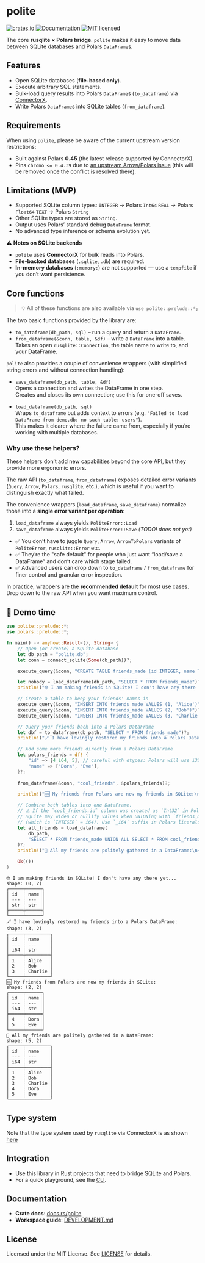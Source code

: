 # polite

[![crates.io](https://img.shields.io/crates/v/polite.svg)](https://crates.io/crates/polite)
[![Documentation](https://docs.rs/polite/badge.svg)](https://docs.rs/polite)
[![MIT licensed](https://img.shields.io/crates/l/polite)](https://github.com/lmmx/polite/blob/master/LICENSE)

The core **rusqlite × Polars bridge**.
`polite` makes it easy to move data between SQLite databases and Polars `DataFrame`s.

## Features

- Open SQLite databases (**file-based only**).
- Execute arbitrary SQL statements.
- Bulk-load query results into Polars `DataFrame`s (`to_dataframe`) via [ConnectorX](https://crates.io/crates/connectorx).
- Write Polars `DataFrame`s into SQLite tables (`from_dataframe`).

## Requirements

When using `polite`, please be aware of the current upstream version restrictions:

- Built against Polars **0.45** (the latest release supported by ConnectorX).
- Pins `chrono <= 0.4.39` due to [an upstream Arrow/Polars issue](https://github.com/apache/arrow-rs/issues/7196)
  (this will be removed once the conflict is resolved there).

## Limitations (MVP)

- Supported SQLite column types:
  `INTEGER` → Polars `Int64`
  `REAL` → Polars `Float64`
  `TEXT` → Polars `String`
- Other SQLite types are stored as `String`.
- Output uses Polars’ standard debug `DataFrame` format.
- No advanced type inference or schema evolution yet.

⚠️ **Notes on SQLite backends**

- `polite` uses **ConnectorX** for bulk reads into Polars.
- **File-backed databases** (`.sqlite`, `.db`) are required.
- **In-memory databases** (`:memory:`) are not supported — use a `tempfile` if you don’t want persistence.

## Core functions

> 💡 All of these functions are also available via `use polite::prelude::*;`

The two basic functions provided by the library are:

- `to_dataframe(db_path, sql)` – run a query and return a `DataFrame`.
- `from_dataframe(&conn, table, &df)` – write a `DataFrame` into a table.
  Takes an open `rusqlite::Connection`, the table name to write to, and your DataFrame.

`polite` also provides a couple of convenience wrappers
(with simplified string errors and without connection handling):

- `save_dataframe(db_path, table, &df)`  
  Opens a connection and writes the DataFrame in one step.  
  Creates and closes its own connection; use this for one-off saves.

- `load_dataframe(db_path, sql)`  
  Wraps `to_dataframe` but adds context to errors (e.g. `"Failed to load DataFrame from demo.db: no such table: users"`).  
  This makes it clearer where the failure came from, especially if you’re working with multiple databases.

### Why use these helpers?

These helpers don’t add new capabilities beyond the core API, but they provide more ergonomic errors.

The raw API (`to_dataframe`, `from_dataframe`) exposes detailed error variants (`Query`, `Arrow`, `Polars`, `rusqlite`, etc.), which is useful if you want to distinguish exactly what failed.

The convenience wrappers (`load_dataframe`, `save_dataframe`) normalize those into a **single error variant per operation**:

1. `load_dataframe` always yields `PoliteError::Load`
2. `save_dataframe` always yields `PoliteError::Save` _(TODO! does not yet)_

- ✅ You don’t have to juggle `Query`, `Arrow`, `ArrowToPolars` variants of `PoliteError`, `rusqlite::Error` etc.
- ✅ They’re the "safe default" for people who just want “load/save a DataFrame” and don’t care which stage failed.
- ✅ Advanced users can drop down to `to_dataframe` / `from_dataframe` for finer control and granular error inspection.

In practice, wrappers are the **recommended default** for most use cases. Drop down to the raw API when you want maximum control.

## 🎤 Demo time

```rust
use polite::prelude::*;
use polars::prelude::*;

fn main() -> anyhow::Result<(), String> {
    // Open (or create) a SQLite database
    let db_path = "polite.db";
    let conn = connect_sqlite(Some(db_path))?;

    execute_query(&conn, "CREATE TABLE friends_made (id INTEGER, name TEXT)")?;

    let nobody = load_dataframe(db_path, "SELECT * FROM friends_made")?;
    println!("🤓 I am making friends in SQLite! I don't have any there yet...\n{nobody:?}");

    // Create a table to keep your friends' names in
    execute_query(&conn, "INSERT INTO friends_made VALUES (1, 'Alice')")?;
    execute_query(&conn, "INSERT INTO friends_made VALUES (2, 'Bob')")?;
    execute_query(&conn, "INSERT INTO friends_made VALUES (3, 'Charlie')")?;

    // Query your friends back into a Polars DataFrame
    let dbf = to_dataframe(db_path, "SELECT * FROM friends_made")?;
    println!("🪄 I have lovingly restored my friends into a Polars DataFrame:\n{dbf:?}");

    // Add some more friends directly from a Polars DataFrame
    let polars_friends = df! {
        "id" => [4_i64, 5], // careful with dtypes: Polars will use i32 by default here!
        "name" => ["Dora", "Eve"],
    }?;
    
    from_dataframe(&conn, "cool_friends", &polars_friends)?;

    println!("🆒 My friends from Polars are now my friends in SQLite:\n{polars_friends:?}");

    // Combine both tables into one DataFrame.
    // ⚠️ If the `cool_friends.id` column was created as `Int32` in Polars,
    // SQLite may widen or nullify values when UNIONing with `friends_made.id`
    // (which is `INTEGER` = i64). Use `_i64` suffix in Polars literals to match.
    let all_friends = load_dataframe(
        db_path,
        "SELECT * FROM friends_made UNION ALL SELECT * FROM cool_friends ORDER BY id",
    )?;
    println!("🎉 All my friends are politely gathered in a DataFrame:\n{all_friends:?}");

    Ok(())
}
```

```
🤓 I am making friends in SQLite! I don't have any there yet...
shape: (0, 2)
┌─────┬──────┐
│ id  ┆ name │
│ --- ┆ ---  │
│ str ┆ str  │
╞═════╪══════╡
└─────┴──────┘
🪄 I have lovingly restored my friends into a Polars DataFrame:
shape: (3, 2)
┌─────┬─────────┐
│ id  ┆ name    │
│ --- ┆ ---     │
│ i64 ┆ str     │
╞═════╪═════════╡
│ 1   ┆ Alice   │
│ 2   ┆ Bob     │
│ 3   ┆ Charlie │
└─────┴─────────┘
🆒 My friends from Polars are now my friends in SQLite:
shape: (2, 2)
┌─────┬──────┐
│ id  ┆ name │
│ --- ┆ ---  │
│ i64 ┆ str  │
╞═════╪══════╡
│ 4   ┆ Dora │
│ 5   ┆ Eve  │
└─────┴──────┘
🎉 All my friends are politely gathered in a DataFrame:
shape: (5, 2)
┌─────┬─────────┐
│ id  ┆ name    │
│ --- ┆ ---     │
│ i64 ┆ str     │
╞═════╪═════════╡
│ 1   ┆ Alice   │
│ 2   ┆ Bob     │
│ 3   ┆ Charlie │
│ 4   ┆ Dora    │
│ 5   ┆ Eve     │
└─────┴─────────┘
```

## Type system

Note that the type system used by `rusqlite` via ConnectorX is as shown
[here](https://github.com/sfu-db/connector-x/blob/d57428c56b99fb8de40f1226ce0388fc1338e3b2/connectorx/src/sources/sqlite/typesystem.rs)

## Integration

- Use this library in Rust projects that need to bridge SQLite and Polars.
- For a quick playground, see the [CLI](https://github.com/lmmx/polite/tree/master/polite-cli).

## Documentation

- **Crate docs**: [docs.rs/polite](https://docs.rs/polite)
- **Workspace guide**: [DEVELOPMENT.md](https://github.com/lmmx/polite/blob/master/DEVELOPMENT.md)

## License

Licensed under the MIT License.
See [LICENSE](https://github.com/lmmx/polite/blob/master/LICENSE) for details.
